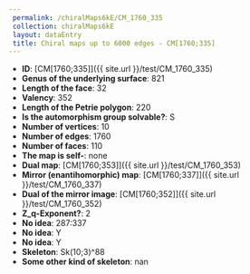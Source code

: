 ```yaml
--- 
 permalink: /chiralMaps6kE/CM_1760_335 
 collection: chiralMaps6kE
 layout: dataEntry
 title: Chiral maps up to 6000 edges - CM[1760;335]
---
```


- **ID**: [CM[1760;335]]({{ site.url }}/test/CM_1760_335)
- **Genus of the underlying surface**: 821
- **Length of the face**: 32
- **Valency**: 352
- **Length of the Petrie polygon**: 220
- **Is the automorphism group solvable?**: S
- **Number of vertices**: 10
- **Number of edges**: 1760
- **Number of faces**: 110
- **The map is self-**: none
- **Dual map**: [CM[1760;353]]({{ site.url }}/test/CM_1760_353)
- **Mirror (enantihomorphic) map**: [CM[1760;337]]({{ site.url }}/test/CM_1760_337)
- **Dual of the mirror image**: [CM[1760;352]]({{ site.url }}/test/CM_1760_352)
- **Z_q-Exponent?**: 2
- **No idea**:  287:337
- **No idea**: Y
- **No idea**: Y
- **Skeleton**: Sk(10;3)^88
- **Some other kind of skeleton**: nan
